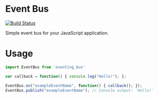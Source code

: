 # Event Bus

[![Build Status](https://travis-ci.org/arkency/event-bus.svg?branch=master)](https://travis-ci.org/arkency/event-bus)

Simple event bus for your JavaScript application.

# Usage

````javascript
import EventBus from 'eventing_bus'

var callback = function() { console.log("Hello!"); };

EventBus.on("exampleEventName", function() { callback(); });
EventBus.publish("exampleEventName"); // Console output: `Hello!`
````
